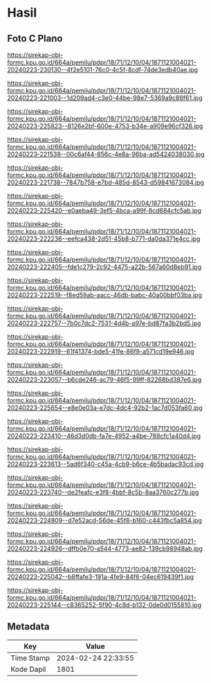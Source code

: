# Hasil

## Foto C Plano

https://sirekap-obj-formc.kpu.go.id/664a/pemilu/pdpr/18/71/12/10/04/1871121004021-20240223-230130--4f2e5101-76c0-4c5f-8cdf-74de3edb40ae.jpg

https://sirekap-obj-formc.kpu.go.id/664a/pemilu/pdpr/18/71/12/10/04/1871121004021-20240223-221003--1d209ad4-c3e0-44be-98e7-5369a9c86f61.jpg

https://sirekap-obj-formc.kpu.go.id/664a/pemilu/pdpr/18/71/12/10/04/1871121004021-20240223-225823--8126e2bf-600e-4753-b34e-a909e96cf326.jpg

https://sirekap-obj-formc.kpu.go.id/664a/pemilu/pdpr/18/71/12/10/04/1871121004021-20240223-221538--00c6af44-856c-4e8a-96ba-ad5424038030.jpg

https://sirekap-obj-formc.kpu.go.id/664a/pemilu/pdpr/18/71/12/10/04/1871121004021-20240223-221738--7847b758-e7bd-485d-8543-d59841673084.jpg

https://sirekap-obj-formc.kpu.go.id/664a/pemilu/pdpr/18/71/12/10/04/1871121004021-20240223-225420--e0aeba49-3ef5-4bca-a99f-8cd684cfc5ab.jpg

https://sirekap-obj-formc.kpu.go.id/664a/pemilu/pdpr/18/71/12/10/04/1871121004021-20240223-222236--eefca438-2d51-45b8-b771-da0da371e4cc.jpg

https://sirekap-obj-formc.kpu.go.id/664a/pemilu/pdpr/18/71/12/10/04/1871121004021-20240223-222405--fde1c279-2c92-4475-a22b-567a60d8eb91.jpg

https://sirekap-obj-formc.kpu.go.id/664a/pemilu/pdpr/18/71/12/10/04/1871121004021-20240223-222519--f8ed59ab-aacc-46db-babc-40a00bbf03ba.jpg

https://sirekap-obj-formc.kpu.go.id/664a/pemilu/pdpr/18/71/12/10/04/1871121004021-20240223-222757--7b0c7dc2-7531-4d4b-a97e-bd87fa3b2bd5.jpg

https://sirekap-obj-formc.kpu.go.id/664a/pemilu/pdpr/18/71/12/10/04/1871121004021-20240223-222919--61f41374-bde5-41fe-86f9-a571cd19e946.jpg

https://sirekap-obj-formc.kpu.go.id/664a/pemilu/pdpr/18/71/12/10/04/1871121004021-20240223-223057--b6cde246-ac79-46f5-99ff-82268bd387e6.jpg

https://sirekap-obj-formc.kpu.go.id/664a/pemilu/pdpr/18/71/12/10/04/1871121004021-20240223-225654--e8e0e03a-e7dc-4dc4-92b2-1ac7d053fa60.jpg

https://sirekap-obj-formc.kpu.go.id/664a/pemilu/pdpr/18/71/12/10/04/1871121004021-20240223-223410--46d3d0db-fa7e-4952-a4be-788cfc1a40d4.jpg

https://sirekap-obj-formc.kpu.go.id/664a/pemilu/pdpr/18/71/12/10/04/1871121004021-20240223-223613--5ad6f340-c45a-4cb9-b6ce-4b5badac93cd.jpg

https://sirekap-obj-formc.kpu.go.id/664a/pemilu/pdpr/18/71/12/10/04/1871121004021-20240223-223740--de2feafc-e3f8-4bbf-8c5b-8aa3760c277b.jpg

https://sirekap-obj-formc.kpu.go.id/664a/pemilu/pdpr/18/71/12/10/04/1871121004021-20240223-224809--d7e52acd-56de-45f8-b160-c443fbc5a854.jpg

https://sirekap-obj-formc.kpu.go.id/664a/pemilu/pdpr/18/71/12/10/04/1871121004021-20240223-224926--dffb0e70-a544-4773-ae82-139cb98948ab.jpg

https://sirekap-obj-formc.kpu.go.id/664a/pemilu/pdpr/18/71/12/10/04/1871121004021-20240223-225042--b8ffafe3-191a-4fe9-84f6-04ec619439f1.jpg

https://sirekap-obj-formc.kpu.go.id/664a/pemilu/pdpr/18/71/12/10/04/1871121004021-20240223-225144--c8365252-5f90-4c8d-b132-0de0d0155810.jpg


## Metadata

| Key        | Value               |
| ---------- | ------------------- |
| Time Stamp | 2024-02-24 22:33:55 |
| Kode Dapil | 1801                |



